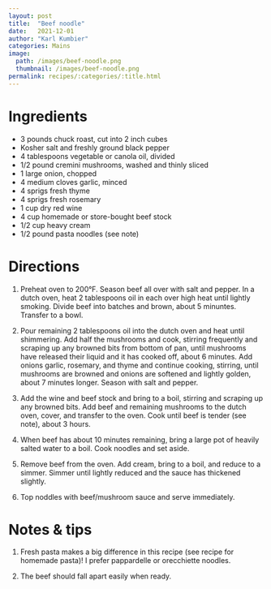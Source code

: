 ```yaml
---
layout: post
title:  "Beef noodle"
date:   2021-12-01
author: "Karl Kumbier"
categories: Mains
image:
  path: /images/beef-noodle.png
  thumbnail: /images/beef-noodle.png
permalink: recipes/:categories/:title.html
---
```


# Ingredients

* 3 pounds chuck roast, cut into 2 inch cubes
* Kosher salt and freshly ground black pepper
* 4 tablespoons vegetable or canola oil, divided
* 1/2 pound cremini mushrooms, washed and thinly sliced
* 1 large onion, chopped
* 4 medium cloves garlic, minced
* 4 sprigs fresh thyme
* 4 sprigs fresh rosemary
* 1 cup dry red wine
* 4 cup homemade or store-bought beef stock
* 1/2 cup heavy cream
* 1/2 pound pasta noodles (see note)

# Directions

1. Preheat oven to 200°F. Season beef all over with salt and pepper. In a dutch
   oven, heat 2 tablespoons oil in each over high heat until lightly smoking.
Divide beef into batches and brown, about 5 minuntes. Transfer to a bowl. 

2. Pour remaining 2 tablespoons oil into the dutch oven and heat until
   shimmering. Add half the mushrooms and cook, stirring frequently and scraping
up any browned bits from bottom of pan, until mushrooms have released their
liquid and it has cooked off, about 6 minutes. Add onions garlic, rosemary, and
thyme  and continue cooking, stirring, until mushrooms are browned and onions
are softened and lightly golden, about 7 minutes longer. Season with salt and
pepper.

3. Add the wine and beef stock and bring to a boil, stirring and scraping up any
   browned bits. Add beef and remaining mushrooms to the dutch oven, cover, and
transfer to the oven. Cook until beef is tender (see note), about 3 hours.

4. When beef has about 10 minutes remaining, bring a large pot of heavily salted
   water to a boil. Cook noodles and set aside.

5. Remove beef from the oven. Add cream, bring to a boil, and reduce to a
   simmer. Simmer until lightly reduced and the sauce has thickened slightly.

6. Top noddles with beef/mushroom sauce and serve immediately.

# Notes & tips

1. Fresh pasta makes a big difference in this recipe (see recipe for homemade
   pasta)! I prefer pappardelle or orecchiette noodles.

2. The beef should fall apart easily when ready.
